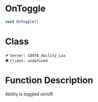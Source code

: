 # OnToggle
```js	
void OnToggle()
```
# Class
✔ `Server: CDOTA_Ability_Lua`  
✖ `Client: undefined`  

# Function Description
Ability is toggled on/off.
